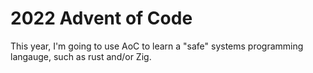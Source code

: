 # 2022 Advent of Code

This year, I'm going to use AoC to learn a "safe" systems programming langauge, such as rust and/or Zig.
